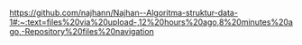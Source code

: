 https://github.com/najhann/Najhan--Algoritma-struktur-data-1#:~:text=files%20via%20upload-,12%20hours%20ago,8%20minutes%20ago,-Repository%20files%20navigation
 

